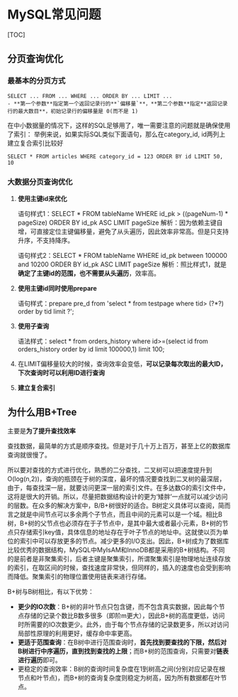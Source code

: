 # MySQL常见问题

[TOC]



## 分页查询优化

### 最基本的分页方式

~~~mysql
SELECT ... FROM ... WHERE ... ORDER BY ... LIMIT ... 
- **第一个参数**指定第一个返回记录行的**`偏移量`**，**第二个参数**指定**返回记录行的最大数目**，初始记录行的偏移量是 0(而不是 1)
~~~

在中小数据量的情况下，这样的SQL足够用了，唯一需要注意的问题就是确保使用了索引：
举例来说，如果实际SQL类似下面语句，那么在category_id, id两列上建立复合索引比较好

~~~mysql
SELECT * FROM articles WHERE category_id = 123 ORDER BY id LIMIT 50, 10
~~~

### 大数据分页查询优化

1. **使用主键id来优化**

   语句样式1：SELECT * FROM tableName WHERE id_pk > ((pageNum-1) * pageSize) ORDER BY id_pk ASC LIMIT pageSize
   解析：因为依赖主键自增，可直接定位主键偏移量，避免了从头遍历，因此效率非常高。但是只支持升序，不支持降序。

   

   语句样式2：SELECT * FROM tableName WHERE id_pk between 100000 and 10200 ORDER BY id_pk ASC LIMIT pageSize
   解析：照比样式1，就是**确定了主键id的范围，也不需要从头遍历**，效率高。

2. **使用主键id同时使用prepare**

   语句样式：prepare pre_d from 'select * from testpage where tid> (?*?) order by tid limit ?';

3. **使用子查询**

   语法样式：select * from orders_history where id>=(select id from orders_history order by id limit 100000,1) limit 100;

4. 在LIMIT偏移量较大的时候，查询效率会变低，**可以记录每次取出的最大ID，下次查询时可以利用ID进行查询**

5. **建立复合索引**





## 为什么用B+Tree

主要是**为了提升查找效率**

查找数据，最简单的方式是顺序查找。但是对于几十万上百万，甚至上亿的数据库查询就很慢了。

所以要对查找的方式进行优化，熟悉的二分查找，二叉树可以把速度提升到O(log(n,2))，查询的瓶颈在于树的深度，最坏的情况要查找到二叉树的最深层，由于，每查找深一层，就要访问更深一层的索引文件。在多达数G的索引文件中，这将是很大的开销。所以，尽量把数据结构设计的更为‘矮胖’一点就可以减少访问的层数。在众多的解决方案中，B/B+树很好的适合。B树定义具体可以查阅，简而言之就是中间节点可以多余两个子节点，而且中间的元素可以是一个域。相比B树，B+树的父节点也必须存在于子节点中，是其中最大或者最小元素，B+树的节点只存储索引key值，具体信息的地址存在于叶子节点的地址中。这就使以页为单位的索引中可以存放更多的节点。减少更多的I/O支出。因此，B+树成为了数据库比较优秀的数据结构，MySQL中MyIsAM和InnoDB都是采用的B+树结构。不同的是前者是非聚集索引，后者主键是聚集索引，所谓聚集索引是物理地址连续存放的索引，在取区间的时候，查找速度非常快，但同样的，插入的速度也会受到影响而降低。聚集索引的物理位置使用链表来进行存储。

B+树与B树相比，有以下优势：

- **更少的IO次数**：B+树的非叶节点只包含键，而不包含真实数据，因此每个节点存储的记录个数比B数多很多（即阶m更大），因此B+树的高度更低，访问时所需要的IO次数更少。此外，由于每个节点存储的记录数更多，所以对访问局部性原理的利用更好，缓存命中率更高。
- **更适于范围查询**：在B树中进行范围查询时，**首先找到要查找的下限，然后对B树进行中序遍历，直到找到查找的上限**；而B+树的范围查询，只需要对**链表进行遍历**即可。
- 更稳定的查询效率：B树的查询时间复杂度在1到树高之间(分别对应记录在根节点和叶节点)，而B+树的查询复杂度则稳定为树高，因为所有数据都在叶节点。
